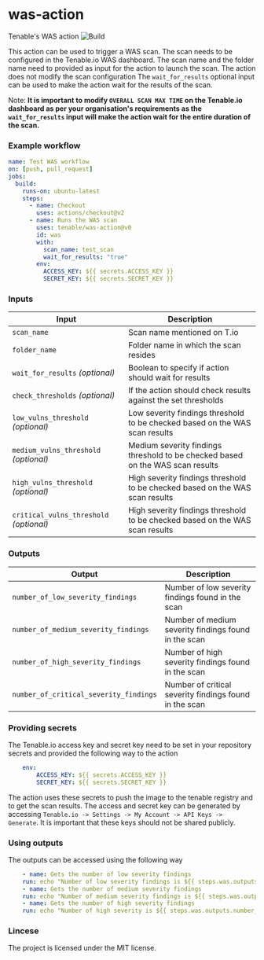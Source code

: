 # was-action 
Tenable's WAS action ![Build](https://github.com/tenable/was-action/actions/workflows/main.yml/badge.svg)

This action can be used to trigger a WAS scan. The scan needs to be configured in the Tenable.io WAS dashboard. The scan name and the folder name 
need to provided as input for the action to launch the scan. The action does not modify the scan configuration The `wait_for_results` optional input can be used to make the action wait for the results of the scan.


Note: <b>It is important to modify `OVERALL SCAN MAX TIME` on the Tenable.io dashboard as per your organisation's requirements as the `wait_for_results` input will make the action wait for the entire duration of the scan.</b>

### Example workflow

```yaml
name: Test WAS workflow
on: [push, pull_request]
jobs:
  build:
    runs-on: ubuntu-latest
    steps:
      - name: Checkout
        uses: actions/checkout@v2
      - name: Runs the WAS scan
        uses: tenable/was-action@v0
        id: was
        with:
          scan_name: test_scan
          wait_for_results: "true"
        env:
          ACCESS_KEY: ${{ secrets.ACCESS_KEY }}
          SECRET_KEY: ${{ secrets.SECRET_KEY }}
```

### Inputs

| Input                                             | Description                                        |
|------------------------------------------------------|-----------------------------------------------|
| `scan_name`  | Scan name mentioned on T.io  |
| `folder_name`   | Folder name in which the scan resides |
| `wait_for_results` _(optional)_   | Boolean to specify if action should wait for results |
| `check_thresholds` _(optional)_  | If the action should check results against the set thresholds |
| `low_vulns_threshold` _(optional)_  | Low severity findings threshold to be checked based on the WAS scan results |
| `medium_vulns_threshold` _(optional)_  | Medium severity findings threshold to be checked based on the WAS scan results |
| `high_vulns_threshold` _(optional)_  | High severity findings threshold to be checked based on the WAS scan results |
| `critical_vulns_threshold` _(optional)_  | High severity findings threshold to be checked based on the WAS scan results |

### Outputs

| Output                                             | Description                                        |
|------------------------------------------------------|-----------------------------------------------|
| `number_of_low_severity_findings`  | Number of low severity findings found in the scan |
| `number_of_medium_severity_findings`  | Number of medium severity findings found in the scan |
| `number_of_high_severity_findings`  | Number of high severity findings found in the scan|
| `number_of_critical_severity_findings`  | Number of critical severity findings found in the scan|

### Providing secrets
The Tenable.io access key and secret key need to be set in your repository secrets and provided the following way to the action
```yaml
    env:
        ACCESS_KEY: ${{ secrets.ACCESS_KEY }}
        SECRET_KEY: ${{ secrets.SECRET_KEY }}
```
The action uses these secrets to push the image to the tenable registry and to get the scan results. The access and secret key can be 
generated by accessing `Tenable.io -> Settings -> My Account -> API Keys -> Generate`. It is important that these keys should not be shared publicly.

### Using outputs

The outputs can be accessed using the following way

```yaml
    - name: Gets the number of low severity findings
    run: echo "Number of low severity findings is ${{ steps.was.outputs.number_of_low_severity_findings }}"
    - name: Gets the number of medium severity findings
    run: echo "Number of medium severity findings is ${{ steps.was.outputs.number_of_medium_severity_findings }}"
    - name: Gets the number of high severity findings
    run: echo "Number of high severity is ${{ steps.was.outputs.number_of_high_severity_findings }}"
```

### Lincese
The project is licensed under the MIT license.
